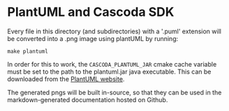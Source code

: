 # PlantUML and Cascoda SDK

Every file in this directory (and subdirectories) with a '.puml' extension will be converted into a .png image using plantUML by running:

``make plantuml``

In order for this to work, the ``CASCODA_PLANTUML_JAR`` cmake cache variable must be set to the path to the plantuml.jar java executable. This can be downloaded from the [PlantUML website](https://plantuml.com).

The generated pngs will be built in-source, so that they can be used in the markdown-generated documentation hosted on Github.
